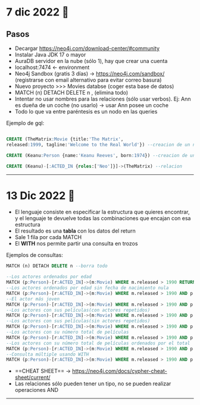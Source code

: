 # 7 dic 2022 🎄

## Pasos
- Decargar https://neo4j.com/download-center/#community
- Instalar Java JDK 17 o mayor
- AuraDB servidor en la nube (sólo 1), hay que crear una cuenta
- localhost:7474 <- environment
- Neo4j Sandbox (gratis 3 días) -> https://neo4j.com/sandbox/ (registrarse con email alternativo para evitar correo basura)
- Nuevo proyecto >>> Movies databse (coger esta base de datos)
- MATCH (n) DETACH DELETE n , (elimina todo)
- Intentar no usar nombres para las relaciones (sólo usar verbos). Ej: Ann es dueña de un coche (no usarlo) -> usar Ann posee un coche
- Todo lo que va entre paréntesis es un nodo en las queries

Ejemplo de gql:
```sql

CREATE (TheMatrix:Movie {title:'The Matrix',
released:1999, tagline:'Welcome to the Real World'}) --creacion de un nodo

CREATE (Keanu:Person {name:'Keanu Reeves', born:1974}) --creacion de un nodo

CREATE (Keanu)-[:ACTED_IN {roles:['Neo']}]->(TheMatrix) --relacion
```

---
# 13 Dic 2022 🌯

- El lenguaje consiste en especificar la estructura que quieres encontrar, y el lenguaje te devuelve todas las combinaciones que encajan con esa estructura
- El resultado es una **tabla** con los datos del return
- Sale 1 fila por cada MATCH
- El **WITH** nos permite partir una consulta en trozos

Ejemplos de consultas:
````sql
MATCH (n) DETACH DELETE n --borra todo

--Los actores ordenados por edad
MATCH (p:Person)-[r:ACTED_IN]->(m:Movie) WHERE m.released > 1990 RETURN DISTINCT p, p.name ORDER BY p.born DESC
--Los actores ordenados por edad sin fecha de nacimiento nula
MATCH (p:Person)-[r:ACTED_IN]->(m:Movie) WHERE m.released > 1990 AND p.born IS NOT NULL RETURN DISTINCT p, p.name ORDER BY p.born DESC
--El actor más joven
MATCH (p:Person)-[r:ACTED_IN]->(m:Movie) WHERE m.released > 1990 AND p.born IS NOT NULL RETURN DISTINCT p, p.name ORDER BY p.born DESC LIMIT 1
--Los actores con sus películas(con actores repetidos)
MATCH (p:Person)-[r:ACTED_IN]->(m:Movie) WHERE m.released > 1990 AND p.born IS NOT NULL RETURN p.name, m.title ORDER BY p.name
--Los actores con sus películas(sin actores repetidos)
MATCH (p:Person)-[r:ACTED_IN]->(m:Movie) WHERE m.released > 1990 AND p.born IS NOT NULL RETURN p.name, COLLECT(m.title) AS peliculas
--Los actores con su número total de películas
MATCH (p:Person)-[r:ACTED_IN]->(m:Movie) WHERE m.released > 1990 AND p.born IS NOT NULL RETURN p.name, COUNT(m.title) AS total
--Los actores con su número total de películas ordenados por el total
MATCH (p:Person)-[r:ACTED_IN]->(m:Movie) WHERE m.released > 1990 AND p.born IS NOT NULL RETURN p.name, COUNT(m.title) AS total ORDER BY total DESC
--Consulta múltiple usando WITH
MATCH (p:Person)-[r:ACTED_IN]->(m:Movie) WHERE m.released > 1990 AND p.born IS NOT NULL WITH p.name AS nombre, COUNT(m.title) AS total WHERE total >= 4 RETURN nombre, total
````
- ==CHEAT SHEET== -> https://neo4j.com/docs/cypher-cheat-sheet/current/
- Las relaciones sólo pueden tener un tipo, no se pueden realizar operaciones AND

---